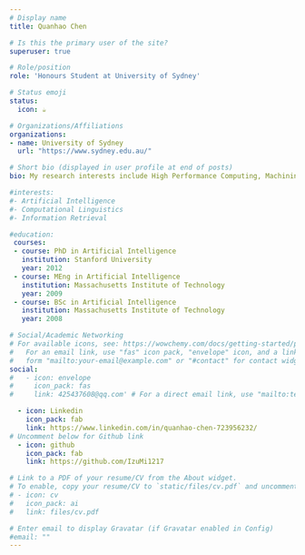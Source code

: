 ```yaml
---
# Display name
title: Quanhao Chen

# Is this the primary user of the site?
superuser: true

# Role/position
role: 'Honours Student at University of Sydney'

# Status emoji
status:
  icon: ☕️

# Organizations/Affiliations
organizations:
- name: University of Sydney
  url: "https://www.sydney.edu.au/"

# Short bio (displayed in user profile at end of posts)
bio: My research interests include High Performance Computing, Machining Learning and MLsys.

#interests:
#- Artificial Intelligence
#- Computational Linguistics
#- Information Retrieval

#education:
 courses:
 - course: PhD in Artificial Intelligence
   institution: Stanford University
   year: 2012
 - course: MEng in Artificial Intelligence
   institution: Massachusetts Institute of Technology
   year: 2009
 - course: BSc in Artificial Intelligence
   institution: Massachusetts Institute of Technology
   year: 2008

# Social/Academic Networking
# For available icons, see: https://wowchemy.com/docs/getting-started/page-builder/#icons
#   For an email link, use "fas" icon pack, "envelope" icon, and a link in the
#   form "mailto:your-email@example.com" or "#contact" for contact widget.
social:
#   - icon: envelope
#     icon_pack: fas
#     link: 425437608@qq.com' # For a direct email link, use "mailto:test@example.org".

  - icon: Linkedin
    icon_pack: fab
    link: https://www.linkedin.com/in/quanhao-chen-723956232/
# Uncomment below for Github link
  - icon: github
    icon_pack: fab
    link: https://github.com/IzuMi1217

# Link to a PDF of your resume/CV from the About widget.
# To enable, copy your resume/CV to `static/files/cv.pdf` and uncomment the lines below.
# - icon: cv
#   icon_pack: ai
#   link: files/cv.pdf

# Enter email to display Gravatar (if Gravatar enabled in Config)
#email: ""
---
```


<!-- Lorem ipsum dolor sit amet, consectetur adipiscing elit. Sed neque elit, tristique placerat feugiat ac, facilisis vitae arcu. Proin eget egestas augue. Praesent ut sem nec arcu pellentesque aliquet. Duis dapibus diam vel metus tempus vulputate.

{{< icon name="download" pack="fas" >}} {{< staticref "uploads/resume.pdf" "newtab" >}}Download{{< /staticref >}} my resumé as a PDF. -->
